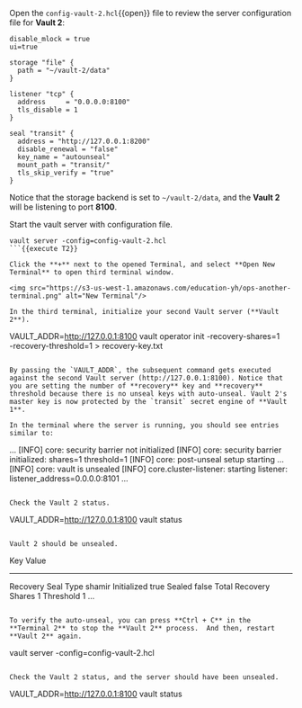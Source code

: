 Open the `config-vault-2.hcl`{{open}} file to review the server configuration file for **Vault 2**:

```
disable_mlock = true
ui=true

storage "file" {
  path = "~/vault-2/data"
}

listener "tcp" {
  address     = "0.0.0.0:8100"
  tls_disable = 1
}

seal "transit" {
  address = "http://127.0.0.1:8200"
  disable_renewal = "false"
  key_name = "autounseal"
  mount_path = "transit/"
  tls_skip_verify = "true"
}
```


Notice that the storage backend is set to `~/vault-2/data`, and the **Vault 2** will be listening to port **8100**.


Start the vault server with configuration file.

```
vault server -config=config-vault-2.hcl
```{{execute T2}}

Click the **+** next to the opened Terminal, and select **Open New Terminal** to open third terminal window.

<img src="https://s3-us-west-1.amazonaws.com/education-yh/ops-another-terminal.png" alt="New Terminal"/>

In the third terminal, initialize your second Vault server (**Vault 2**).

```
VAULT_ADDR=http://127.0.0.1:8100 vault operator init -recovery-shares=1 \
         -recovery-threshold=1 > recovery-key.txt
```{{execute T3}}

By passing the `VAULT_ADDR`, the subsequent command gets executed against the second Vault server (http://127.0.0.1:8100). Notice that you are setting the number of **recovery** key and **recovery** threshold because there is no unseal keys with auto-unseal. Vault 2's master key is now protected by the `transit` secret engine of **Vault 1**.

In the terminal where the server is running, you should see entries similar to:

```
...
[INFO]  core: security barrier not initialized
[INFO]  core: security barrier initialized: shares=1 threshold=1
[INFO]  core: post-unseal setup starting
...
[INFO]  core: vault is unsealed
[INFO]  core.cluster-listener: starting listener: listener_address=0.0.0.0:8101
...
```

Check the Vault 2 status.

```
VAULT_ADDR=http://127.0.0.1:8100 vault status
```{{execute T3}}

Vault 2 should be unsealed.

```
Key                      Value
---                      -----
Recovery Seal Type       shamir
Initialized              true
Sealed                   false
Total Recovery Shares    1
Threshold                1
...
```

To verify the auto-unseal, you can press **Ctrl + C** in the **Terminal 2** to stop the **Vault 2** process.  And then, restart **Vault 2** again.

```
vault server -config=config-vault-2.hcl
```{{execute T2}}

Check the Vault 2 status, and the server should have been unsealed.

```
VAULT_ADDR=http://127.0.0.1:8100 vault status
```{{execute T3}}
